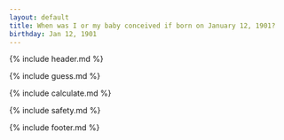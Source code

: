 ```yaml
---
layout: default
title: When was I or my baby conceived if born on January 12, 1901?
birthday: Jan 12, 1901
---
```


{% include header.md %}

{% include guess.md %}

{% include calculate.md %}

{% include safety.md %}

{% include footer.md %}



